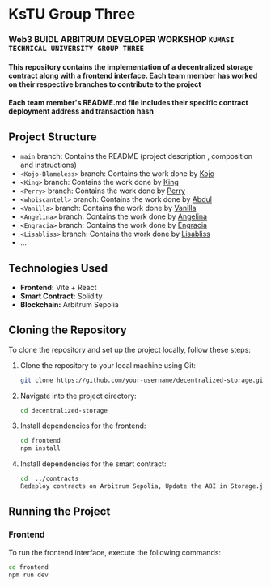# KsTU Group Three

### Web3 BUIDL ARBITRUM DEVELOPER WORKSHOP `KUMASI TECHNICAL UNIVERSITY GROUP THREE`

#### This repository contains the implementation of a decentralized storage contract along with a frontend interface. Each team member has worked on their respective branches to contribute to the project

#### Each team member's README.md file includes their specific contract deployment address  and transaction hash 

## Project Structure

- `main` branch: Contains the README (project description , composition  and instructions)
- `<Kojo-Blameless>` branch: Contains the work done by [Kojo](https://github.com/Kojo-blameless1)
- `<King>` branch: Contains the work done by [King](https://github.com/owusu-king)
- `<Perry>` branch: Contains the work done by [Perry](https://github.com/1realperry)
- `<whoiscantell>` branch: Contains the work done by [Abdul](https://github.com/abdulmajeedsualihu)
- `<Vanilla>` branch: Contains the work done by [Vanilla](https://github.com/Vann-illa)
- `<Angelina>` branch: Contains the work done by [Angelina](https://github.com/Angellie75)
- `<Engracia>` branch: Contains the work done by [Engracia](https://github.com/engracia554)
- `<Lisabliss>` branch: Contains the work done by [Lisabliss](https://github.com/Lisabliss)
- ...

## Technologies Used

- **Frontend:** Vite + React
- **Smart Contract:** Solidity
- **Blockchain:**  Arbitrum Sepolia

## Cloning the Repository

To clone the repository and set up the project locally, follow these steps:

1. Clone the repository to your local machine using Git:

    ```bash
    git clone https://github.com/your-username/decentralized-storage.git
    ```

2. Navigate into the project directory:

    ```bash
    cd decentralized-storage
    ```

3. Install dependencies for the frontend:

    ```bash
    cd frontend
    npm install
    ```

4. Install dependencies for the smart contract:

    ```bash
    cd  ../contracts
    Redeploy contracts on Arbitrum Sepolia, Update the ABI in Storage.json and contract address accordingly
    ```

## Running the Project

### Frontend

To run the frontend interface, execute the following commands:

```bash
cd frontend
npm run dev